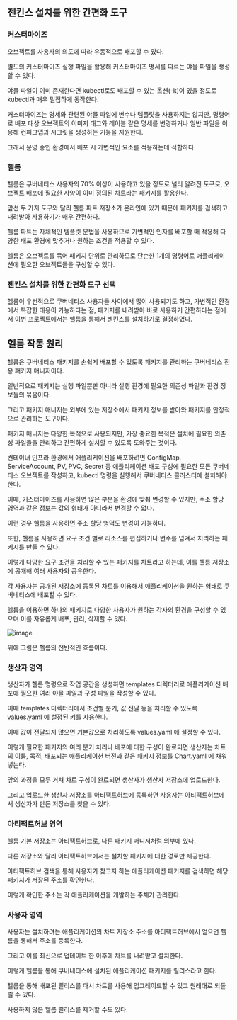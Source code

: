 ## 젠킨스 설치를 위한 간편화 도구

### 커스터마이즈

오브젝트를 사용자의 의도에 따라 유동적으로 배포할 수 있다.

별도의 커스터마이즈 실행 파일을 활용해 커스터마이즈 명세를 따르는 야물 파일을 생성할 수 있다.

야믈 파일이 이미 존재한다면 kubectl로도 배포할 수 있는 옵션(-k)이 있을 정도로 kubectl과 매우 밀접하게 동작한다.

커스터마이즈는 명세와 관련된 야믈 파일에 변수나 템플릿을 사용하지는 않지만, 명령어로 배포 대상 오브젝트의 이미지 태그와 레이블 같은 명세를 변경하거나 일반 파일을 이용해 컨피그맵과 시크릿을 생성하는 기능을 지원한다.

그래서 운영 중인 환경에서 배포 시 가변적인 요소를 적용하는데 적합하다.

### 헬름

헬름은 쿠버네티스 사용자의 70% 이상이 사용하고 있을 정도로 널리 알려진 도구로, 오브젝트 배포에 필요한 사양이 이미 정의된 차트라는 패키지를 활용한다.

앞선 두 가지 도구와 달리 헬름 파트 저장소가 온라인에 있기 때문에 패키지를 검색하고 내려받아 사용하기가 매우 간편하다.

헬름 파트는 자체적인 템플릿 문법을 사용하므로 가변적인 인자를 배포할 때 적용해 다양한 배포 환경에 맞추거나 원하는 조건을 적용할 수 있다.

헬름은 오브젝트를 묶어 패키지 단위로 관리하므로 단순한 1개의 명령어로 애플리케이션에 필요한 오브젝트들을 구성할 수 있다.

### 젠킨스 설치를 위한 간편화 도구 선택

헬름이 우선적으로 쿠버네티스 사용자들 사이에서 많이 사용되기도 하고, 가변적인 환경에서 복잡한 대응이 가능하다는 점, 패키지를 내려받아 바로 사용하기 간편하다는 점에서 이번 프로젝트에서는 헬름을 통해서 젠킨스를 설치하기로 결정하였다.

## 헬름 작동 원리

헬름은 쿠버네티스 패키지를 손쉽게 배포할 수 있도록 패키지를 관리하는 쿠버네티스 전용 패키지 매니저이다.

일반적으로 패키지는 실행 파일뿐만 아니라 실행 환경에 필요한 의존성 파일과 환경 정보들의 묶음이다.

그리고 패키지 매니저는 외부에 있는 저장소에서 패키지 정보를 받아와 패키지를 안정적으로 관리하는 도구이다.

패키지 매니저는 다양한 목적으로 사용되지만, 가장 중요한 목적은 설치에 필요한 의존성 파일들을 관리하고 간편하게 설치할 수 있도록 도와주는 것이다.

컨테이너 인프라 환경에서 애플리케이션을 배포하려면 ConfigMap, ServiceAccount, PV, PVC, Secret 등 애플리케이션 배포 구성에 필요한 모든 쿠버네티스 오브젝트를 작성하고, kubectl 명령을 실행해서 쿠버네티스 클러스터에 설치해야 한다.

이때, 커스터마이즈를 사용하면 많은 부분을 환경에 맞춰 변경할 수 있지만, 주소 할당 영역과 같은 정보는 값의 형태가 아니라서 변경할 수 없다.

이런 경우 헬름을 사용하면 주소 할당 영역도 변경이 가능하다.

또한, 헬름을 사용하면 요구 조건 별로 리소스를 편집하거나 변수를 넘겨서 처리하는 패키지를 만들 수 있다.

이렇게 다양한 요구 조건을 처리할 수 있는 패키지를 차트라고 하는데, 이를 헬름 저장소에 공개해 여러 사용자와 공유한다.

각 사용자는 공개된 저장소에 등록된 차트를 이용해서 애플리케이션을 원하는 형태로 쿠버네티스에 배포할 수 있다.

헬름을 이용하면 하나의 패키지로 다양한 사용자가 원하는 각자의 환경을 구성할 수 있으며 이를 자유롭게 배포, 관리, 삭제할 수 있다.

![image](https://user-images.githubusercontent.com/93571332/200255648-a6aca347-c87f-442c-a9e3-d22e8c410f8b.png)

위에 그림은 헬름의 전반적인 흐름이다.

### 생산자 영역

생산자가 헬름 명령으로 작업 공간을 생성하면 templates 디렉터리로 애플리케이션 배포에 필요한 여러 야믈 파일과 구성 파일을 작성할 수 있다.

이때 templates 디렉터리에서 조건별 분기, 값 전달 등을 처리할 수 있도록 values.yaml 에 설정된 키를 사용한다.

이때 값이 전달되지 않으면 기본값으로 처리하도록 values.yaml 에 설정할 수 있다.

이렇게 필요한 패키지의 여러 분기 처리나 배포에 대한 구성이 완료되면 생산자는 차트의 이름, 목적, 배포되는 애플리케이션 버전과 같은 패키지 정보를 Chart.yaml 에 채워 넣는다.

앞의 과정을 모두 거쳐 차트 구성이 완료되면 생산자가 생산자 저장소에 업로드한다.

그리고 업로드한 생산자 저장소를 아티팩트허브에 등록하면 사용자는 아티팩트허브에서 생산자가 만든 저장소를 찾을 수 있다.

### 아티팩트허브 영역

헬름 기본 저장소는 아티팩트허브로, 다른 패키지 매니저처럼 외부에 있다.

다른 저장소와 달리 아티팩트허브에서는 설치할 패키지에 대한 경로만 제공한다.

아티팩트허브 검색을 통해 사용자가 찾고자 하는 애플리케이션 패키지를 검색하면 해당 패키지가 저장된 주소를 확인한다.

이렇게 확인한 주소는 각 애플리케이션을 개발하는 주체가 관리한다.

### 사용자 영역

사용자는 설치하려는 애플리케이션의 차트 저장소 주소를 아티팩트허브에서 얻으면 헬름을 통해서 주소를 등록한다.

그리고 이를 최신으로 업데이트 한 이후에 차트를 내려받고 설치한다.

이렇게 헬름을 통해 쿠버네티스에 설치된 애플리케이션 패키지를 릴리스라고 한다.

헬름을 통해 배포된 릴리스를 다시 차트를 사용해 업그레이드할 수 있고 원래대로 되돌릴 수 있다.

사용하지 않은 헬름 릴리스를 제거할 수도 있다.
